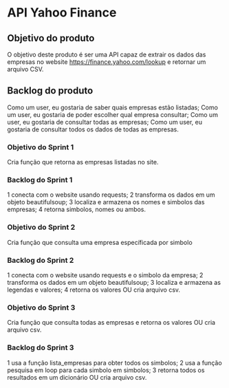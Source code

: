 # API Yahoo Finance

## Objetivo do produto

O objetivo deste produto é ser uma API capaz de extrair os dados das empresas no website https://finance.yahoo.com/lookup e retornar um arquivo CSV.

## Backlog do produto

Como um user, eu gostaria de saber quais empresas estão listadas;
Como um user, eu gostaria de poder escolher qual empresa consultar;
Como um user, eu gostaria de consultar todas as empresas;
Como um user, eu gostaria de consultar todos os dados de todas as empresas.

### Objetivo do Sprint 1

Cria função que retorna as empresas listadas no site.

### Backlog do Sprint 1
1 conecta com o website usando requests;
2 transforma os dados em um objeto beautifulsoup;
3 localiza e armazena os nomes e simbolos das empresas;
4 retorna simbolos, nomes ou ambos.

### Objetivo do Sprint 2

Cria função que consulta uma empresa específicada por simbolo

### Backlog do Sprint 2
1 conecta com o website usando requests e o simbolo da empresa;
2 transforma os dados em um objeto beautifulsoup;
3 localiza e armazena as legendas e valores;
4 retorna os valores OU cria arquivo csv.

### Objetivo do Sprint 3

Cria função que consulta todas as empresas e retorna os valores OU cria arquivo csv.

### Backlog do Sprint 3
1 usa a função lista_empresas para obter todos os simbolos;
2 usa a função pesquisa em loop para cada simbolo em simbolos;
3 retorna todos os resultados em um dicionário OU cria arquivo csv.
